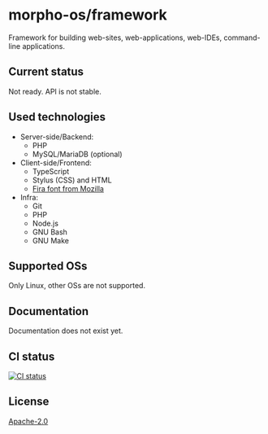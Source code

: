 # morpho-os/framework

Framework for building web-sites, web-applications, web-IDEs, command-line applications.

## Current status

Not ready. API is not stable.

## Used technologies

* Server-side/Backend:
    * PHP
    * MySQL/MariaDB (optional)
* Client-side/Frontend:
    * TypeScript
    * Stylus (CSS) and HTML
    * [Fira font from Mozilla](https://github.com/mozilla/Fira/blob/master/LICENSE)
* Infra:
    * Git
    * PHP
    * Node.js
    * GNU Bash
    * GNU Make

## Supported OSs

Only Linux, other OSs are not supported.

## Documentation

Documentation does not exist yet.

## CI status

[![CI status](https://github.com/morpho-os/framework/workflows/CI/badge.svg)](https://github.com/morpho-os/framework/actions?query=workflow%3ACI)

## License

[Apache-2.0](LICENSE)
